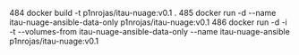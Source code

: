   484  docker build -t p1nrojas/itau-nuage:v0.1 .
  485  docker run -d --name itau-nuage-ansible-data-only p1nrojas/itau-nuage:v0.1
  486  docker run -d -i -t --volumes-from itau-nuage-ansible-data-only --name itau-nuage-ansible p1nrojas/itau-nuage:v0.1
